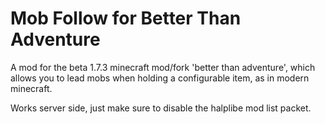 # Mob Follow for Better Than Adventure

A mod for the beta 1.7.3 minecraft mod/fork 'better than adventure', which allows you to lead mobs when holding a configurable item, as in modern minecraft.

Works server side, just make sure to disable the halplibe mod list packet.
